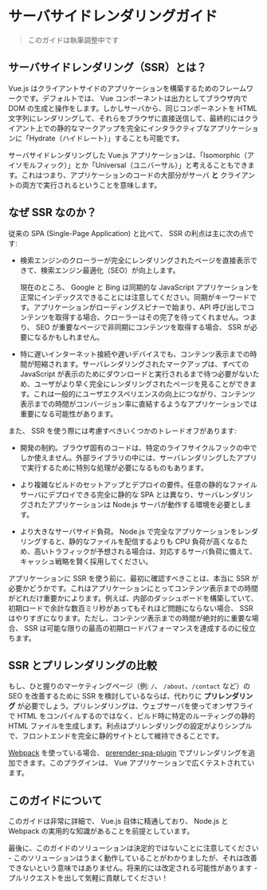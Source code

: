 # サーバサイドレンダリングガイド

> このガイドは執筆調整中です

## サーバサイドレンダリング（SSR）とは？

Vue.js はクライアントサイドのアプリケーションを構築するためのフレームワークです。デフォルトでは、 Vue コンポーネントは出力としてブラウザ内で DOM の生成と操作をします。しかしサーバから、同じコンポーネントを HTML 文字列にレンダリングして、それらをブラウザに直接送信して、最終的にはクライアント上での静的なマークアップを完全にインタラクティブなアプリケーションに「Hydrate（ハイドレート）」することも可能です。

サーバサイドレンダリングした Vue.js アプリケーションは、「Isomorphic（アイソモルフィック）」とか「Universal（ユニバーサル）」と考えることもできます。これはつまり、アプリケーションのコードの大部分がサーバ **と** クライアントの両方で実行されるということを意味します。

## なぜ SSR なのか？

従来の SPA (Single-Page Application) と比べて、 SSR の利点は主に次の点です:

- 検索エンジンのクローラーが完全にレンダリングされたページを直接表示できて、検索エンジン最適化（SEO）が向上します。

  現在のところ、 Google と Bing は同期的な JavaScript アプリケーションを正常にインデックスできることには注意してください。同期がキーワードです。アプリケーションがローディングスピナーで始まり、API 呼び出しでコンテンツを取得する場合、クローラーはその完了を待ってくれません。つまり、 SEO が重要なページで非同期にコンテンツを取得する場合、 SSR が必要になるかもしれません。

- 特に遅いインターネット接続や遅いデバイスでも、コンテンツ表示までの時間が短縮されます。サーバレンダリングされたマークアップは、すべての JavaScript が表示のためにダウンロードと実行されるまで待つ必要がないため、ユーザがより早く完全にレンダリングされたページを見ることができます。これは一般的にユーザエクスペリエンスの向上につながり、コンテンツ表示までの時間がコンバージョン率に直結するようなアプリケーションでは重要になる可能性があります。

また、 SSR を使う際には考慮すべきいくつかのトレードオフがあります:

- 開発の制約。ブラウザ固有のコードは、特定のライフサイクルフックの中でしか使えません。外部ライブラリの中には、サーバレンダリングしたアプリで実行するために特別な処理が必要になるものもあります。

- より複雑なビルドのセットアップとデプロイの要件。任意の静的なファイルサーバにデプロイできる完全に静的な SPA とは異なり、サーバレンダリングされたアプリケーションは Node.js サーバが動作する環境を必要とします。

- より大きなサーバサイド負荷。 Node.js で完全なアプリケーションをレンダリングすると、静的なファイルを配信するよりも CPU 負荷が高くなるため、高いトラフィックが予想される場合は、対応するサーバ負荷に備えて、キャッシュ戦略を賢く採用してください。

アプリケーションに SSR を使う前に、最初に確認すべきことは、本当に SSR が必要かどうかです。これはアプリケーションにとってコンテンツ表示までの時間がどれだけ重要かによります。例えば、内部のダッシュボードを構築していて、初期ロードで余計な数百ミリ秒があってもそれほど問題にならない場合、 SSR はやりすぎになります。ただし、コンテンツ表示までの時間が絶対的に重要な場合、 SSR は可能な限りの最高の初期ロードパフォーマンスを達成するのに役立ちます。

## SSR とプリレンダリングの比較

もし、ひと握りのマーケティングページ（例: `/`、 `/about`、`/contact` など）の SEO を改善するために SSR を検討しているならば、代わりに **プリレンダリング** が必要でしょう。プリレンダリングは、ウェブサーバを使ってオンザフライで HTML をコンパイルするのではなく、ビルド時に特定のルーティングの静的 HTML ファイルを生成します。利点はプリレンダリングの設定がよりシンプルで、フロントエンドを完全に静的サイトとして維持できることです。

[Webpack](https://webpack.js.org/) を使っている場合、 [prerender-spa-plugin](https://github.com/chrisvfritz/prerender-spa-plugin) でプリレンダリングを追加できます。このプラグインは、 Vue アプリケーションで広くテストされています。

## このガイドについて

[//]: # 'TODO: このガイドは、 Node.js をサーバとして使ったサーバサイドレンダリング SPA (Single Page Application) に焦点を当てています。他のバックエンドの設定と Vue SSR を混ぜることは独自のトピックであり、 [専用のセクション] で簡単に説明しています。'

このガイドは非常に詳細で、 Vue.js 自体に精通しており、 Node.js と Webpack の実用的な知識があることを前提としています。

[//]: # 'すぐに使えるようなエクスペリエンスを提供する高レベルのソリューションが必要な場合は、 [Nuxt.js](https://nuxtjs.org/) を試してみるとよいでしょう。これは同じ Vue スタックに基づいて構築されていますが、多くのボイラープレートを抽象化して、静的サイトの生成など追加機能を提供しています。ただし、アプリケーションの構造をより直接制御する必要がある場合は、ユースケースに合わないかもしれません。いずれにしても、このガイドを読んで、物事がどのように連携しているのかをよりよく理解することはためになるでしょう。'

[//]: # 'TODO: 読み進めていく中で、このガイドで取り上げているほとんどのテクニックを使っている公式の [HackerNews デモ](https://github.com/vuejs/vue-hackernews-2.0/) を参照すると便利です'

最後に、このガイドのソリューションは決定的ではないことに注意してください - このソリューションはうまく動作していることがわかりましたが、それは改善できないという意味ではありません。将来的には改定される可能性があります - プルリクエストを出して気軽に貢献してください！
